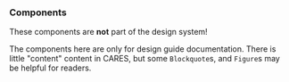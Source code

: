 ### Components

These components are **not** part of the design system!

The components here are only for design guide documentation. There is little "content" content in CARES, but some `Blockquote`s, and `Figure`s may be helpful for readers.
